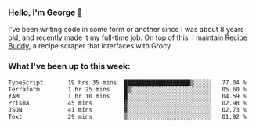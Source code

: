 ### Hello, I'm George 👋

I've been writing code in some form or another since I was about 8 years old, and recently made it my full-time job. On top of this, I maintain [Recipe Buddy](https://github.com/georgegebbett/recipe-buddy), a recipe scraper that interfaces with Grocy.  

<!--
**georgegebbett/georgegebbett** is a ✨ _special_ ✨ repository because its `README.md` (this file) appears on your GitHub profile.

Here are some ideas to get you started:

- 🔭 I’m currently working on ...
- 🌱 I’m currently learning ...
- 👯 I’m looking to collaborate on ...
- 🤔 I’m looking for help with ...
- 💬 Ask me about ...
- 📫 How to reach me: ...
- 😄 Pronouns: ...
- ⚡ Fun fact: ...
-->

### What I've been up to this week:
<!--START_SECTION:waka-->

```text
TypeScript       19 hrs 35 mins  ███████████████████▒░░░░░   77.04 %
Terraform        1 hr 25 mins    █▒░░░░░░░░░░░░░░░░░░░░░░░   05.60 %
YAML             1 hr 10 mins    █░░░░░░░░░░░░░░░░░░░░░░░░   04.59 %
Prisma           45 mins         ▓░░░░░░░░░░░░░░░░░░░░░░░░   02.98 %
JSON             41 mins         ▓░░░░░░░░░░░░░░░░░░░░░░░░   02.73 %
Text             29 mins         ▒░░░░░░░░░░░░░░░░░░░░░░░░   01.92 %
```

<!--END_SECTION:waka-->
